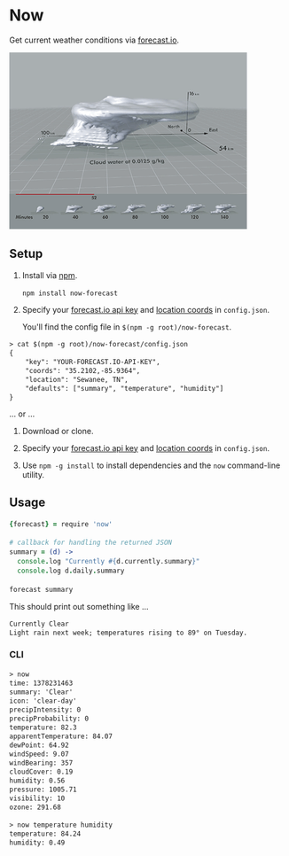 # Now

Get current weather conditions via [forecast.io](http://forecast.io).

![Tufte](cloud.gif)


## Setup

1. Install via [npm](https://npmjs.org).

    `npm install now-forecast`

2. Specify your [forecast.io api key](https://developer.forecast.io/) and [location coords](http://dbsgeo.com/latlon/) in `config.json`.
   
   You'll find the config file in `$(npm -g root)/now-forecast`.

```
> cat $(npm -g root)/now-forecast/config.json
{
    "key": "YOUR-FORECAST.IO-API-KEY",
    "coords": "35.2102,-85.9364",
    "location": "Sewanee, TN",
    "defaults": ["summary", "temperature", "humidity"]
}
```

... or ...

1.  Download or clone.

2. Specify your [forecast.io api key](https://developer.forecast.io/) and [location coords](http://dbsgeo.com/latlon/) in `config.json`.

3. Use `npm -g install` to install dependencies and the `now` command-line utility.


## Usage

```coffeescript
{forecast} = require 'now'

# callback for handling the returned JSON
summary = (d) ->  
  console.log "Currently #{d.currently.summary}"
  console.log d.daily.summary

forecast summary
```

This should print out something like ...

    Currently Clear
    Light rain next week; temperatures rising to 89° on Tuesday.


### CLI

    > now 
    time: 1378231463
    summary: 'Clear'
    icon: 'clear-day'
    precipIntensity: 0
    precipProbability: 0
    temperature: 82.3
    apparentTemperature: 84.07
    dewPoint: 64.92
    windSpeed: 9.07
    windBearing: 357
    cloudCover: 0.19
    humidity: 0.56
    pressure: 1005.71
    visibility: 10
    ozone: 291.68

    > now temperature humidity
    temperature: 84.24
    humidity: 0.49

